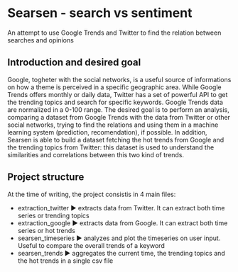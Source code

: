 # Searsen - search vs sentiment
<p align="center>
	<img src="https://img.shields.io/badge/status-work%20in%20progress-orange" width="20% />
	<img src="https://img.shields.io/badge/version-0.2-blue" width="20% />
</p>

### An attempt to use Google Trends and Twitter to find the relation between searches and opinions

## Introduction and desired goal
Google, togheter with the social networks, is a useful source of informations on how a theme is perceived in a specific geographic area.
While Google Trends offers monthly or daily data, Twitter has a set of powerful API to get the trending topics and search for specific keywords. Google Trends data are normalized in a 0-100 range.
The desired goal is to perform an analysis, comparing a dataset from Google Trends with the data from Twitter or other social networks, trying to find the relations and using them in a machine learning system (prediction, recomendation), if possible. In addition, Searsen is able to build a dataset fetching the hot trends from Google and the trending topics from Twitter: this dataset is used to understand the similarities and correlations between this two kind of trends.

## Project structure
At the time of writing, the project consistis in 4 main files:
- extraction_twitter :arrow_forward: extracts data from Twitter. It can extract both time series or trending topics
- extraction_google :arrow_forward: extracts data from Google. It can extract both time series or hot trends
- searsen_timeseries :arrow_forward: analyzes and plot the timeseries on user input. Useful to compare the overall trends of a keyword
- searsen_trends :arrow_forward: aggregates the current time, the trending topics and the hot trends in a single csv file

